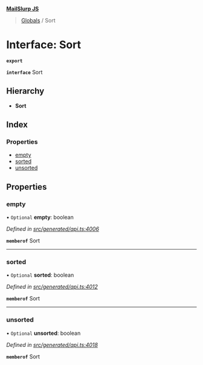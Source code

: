 **[MailSlurp JS](../README.md)**

> [Globals](../README.md) / Sort

# Interface: Sort

**`export`** 

**`interface`** Sort

## Hierarchy

* **Sort**

## Index

### Properties

* [empty](sort.md#empty)
* [sorted](sort.md#sorted)
* [unsorted](sort.md#unsorted)

## Properties

### empty

• `Optional` **empty**: boolean

*Defined in [src/generated/api.ts:4006](https://github.com/mailslurp/mailslurp-client/blob/c83a162/src/generated/api.ts#L4006)*

**`memberof`** Sort

___

### sorted

• `Optional` **sorted**: boolean

*Defined in [src/generated/api.ts:4012](https://github.com/mailslurp/mailslurp-client/blob/c83a162/src/generated/api.ts#L4012)*

**`memberof`** Sort

___

### unsorted

• `Optional` **unsorted**: boolean

*Defined in [src/generated/api.ts:4018](https://github.com/mailslurp/mailslurp-client/blob/c83a162/src/generated/api.ts#L4018)*

**`memberof`** Sort
